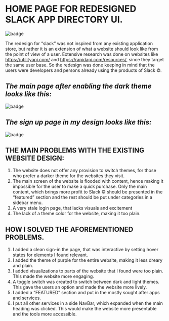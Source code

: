 # HOME PAGE FOR REDESIGNED SLACK APP DIRECTORY UI.
  <img  alt="badge" src="https://user-images.githubusercontent.com/54572908/126045847-1beec5c0-7953-4187-b3fd-94bd5a909182.png">

The redesign for “slack” was not inspired from any existing application store, but rather it is an extension of what a website should look like from the point of view of a user.
Extensive research was done on websites like https://utilityapi.com/ and https://rapidapi.com/resources/, since they target the same user base. So the redesign was done keeping in mind that the users were developers and persons already using the products of Slack ©.


## _The main page after enabling the dark theme looks like this:_

 <img  alt="badge" src="https://user-images.githubusercontent.com/54572908/126045776-783d57e1-cf07-4bdd-8f08-05afc3895f42.png">
 
 ## _The sign up page in my design looks like this:_
 
  <img  alt="badge" src="https://user-images.githubusercontent.com/54572908/126045819-a3da2faa-5652-4edc-806e-b73c21a9f700.png">
  




## THE MAIN PROBLEMS WITH THE EXISTING WEBSITE DESIGN:
1. The website does not offer any provision to switch themes, for those who prefer a darker theme for the websites they visit.
2. The main screen of the website is flooded with content, hence making it impossible for the user to make a quick purchase. Only the main content, which brings more profit to Slack © should be presented in the “featured” section and the rest should be put under categories in a sidebar menu.
3. A very stale login page, that lacks visuals and excitement
4. The lack of a theme color for the website, making it too plain.



## HOW I SOLVED THE AFOREMENTIONED PROBLEMS.
1. I added a clean sign-in the page, that was interactive by setting hover states for elements I found relevant.
2. I added the theme of purple for the entire website, making it less dreary and plain.
3. I added visualizations to parts of the website that I found were too plain. This made the
website more engaging.
4. A toggle switch was created to switch between dark and light themes. This gave the
users an option and made the website more lively.
5. I added a “FEATURED” section and put in the mostly sought after apps and services.
6. I put all other services in a side NavBar, which expanded when the main heading was
clicked. This would make the website more presentable and the tools more accessible.


  
  
  
  

 
 
 



